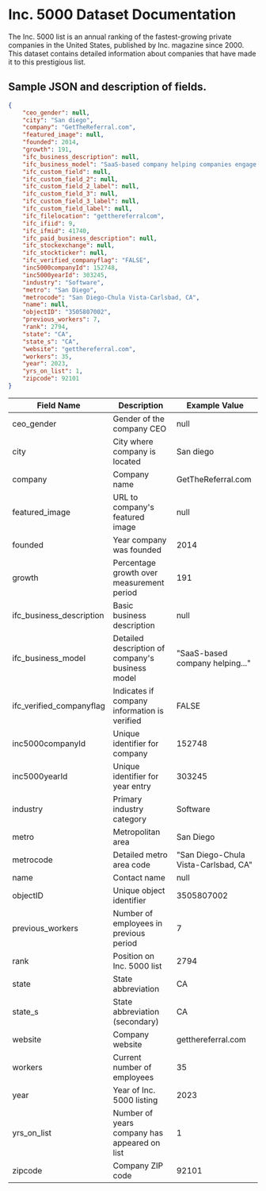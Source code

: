 # Inc. 5000 Dataset Documentation

The Inc. 5000 list is an annual ranking of the fastest-growing private companies in the United States, published by Inc. magazine since 2000. This dataset contains detailed information about companies that have made it to this prestigious list.

## Sample JSON and description of fields.

```JSON
{
    "ceo_gender": null,
    "city": "San diego",
    "company": "GetTheReferral.com",
    "featured_image": null,
    "founded": 2014,
    "growth": 191,
    "ifc_business_description": null,
    "ifc_business_model": "SaaS-based company helping companies engage with customers through a custom-branded referral app, in-app messaging, push notifications and project updates.",
    "ifc_custom_field": null,
    "ifc_custom_field_2": null,
    "ifc_custom_field_2_label": null,
    "ifc_custom_field_3": null,
    "ifc_custom_field_3_label": null,
    "ifc_custom_field_label": null,
    "ifc_filelocation": "getthereferralcom",
    "ifc_ifiid": 9,
    "ifc_ifmid": 41740,
    "ifc_paid_business_description": null,
    "ifc_stockexchange": null,
    "ifc_stockticker": null,
    "ifc_verified_companyflag": "FALSE",
    "inc5000companyId": 152748,
    "inc5000yearId": 303245,
    "industry": "Software",
    "metro": "San Diego",
    "metrocode": "San Diego-Chula Vista-Carlsbad, CA",
    "name": null,
    "objectID": "3505807002",
    "previous_workers": 7,
    "rank": 2794,
    "state": "CA",
    "state_s": "CA",
    "website": "getthereferral.com",
    "workers": 35,
    "year": 2023,
    "yrs_on_list": 1,
    "zipcode": 92101
}
```

| Field Name | Description | Example Value |
|------------|-------------|---------------|
| ceo_gender | Gender of the company CEO | null |
| city | City where company is located | San diego |
| company | Company name | GetTheReferral.com |
| featured_image | URL to company's featured image | null |
| founded | Year company was founded | 2014 |
| growth | Percentage growth over measurement period | 191 |
| ifc_business_description | Basic business description | null |
| ifc_business_model | Detailed description of company's business model | "SaaS-based company helping..." |
| ifc_verified_companyflag | Indicates if company information is verified | FALSE |
| inc5000companyId | Unique identifier for company | 152748 |
| inc5000yearId | Unique identifier for year entry | 303245 |
| industry | Primary industry category | Software |
| metro | Metropolitan area | San Diego |
| metrocode | Detailed metro area code | "San Diego-Chula Vista-Carlsbad, CA" |
| name | Contact name | null |
| objectID | Unique object identifier | 3505807002 |
| previous_workers | Number of employees in previous period | 7 |
| rank | Position on Inc. 5000 list | 2794 |
| state | State abbreviation | CA |
| state_s | State abbreviation (secondary) | CA |
| website | Company website | getthereferral.com |
| workers | Current number of employees | 35 |
| year | Year of Inc. 5000 listing | 2023 |
| yrs_on_list | Number of years company has appeared on list | 1 |
| zipcode | Company ZIP code | 92101 |